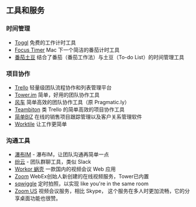 ## 工具和服务

### 时间管理

 - [Toggl](https://toggl.com/) 免费的工作计时工具
 - [Focus Timer](http://goo.gl/607XJa) Mac 下一个简洁的番茄计时工具
 - [番茄土豆](https://pomotodo.com/) 结合了番茄（番茄工作法）与土豆（To-do List）的时间管理工具

### 项目协作

 - [Trello](https://trello.com/) 轻量级团队流程协作和列表管理平台
 - [Tower.im](https://tower.im/) 简单，好用的团队协作工具
 - [风车](https://fengche.co/) 简单高效的团队协作工具（原 Pragmatic.ly）
 - [Teambiton](https://www.teambition.com/) 类 Trello 的简单高效的项目协作工具
 - [简单BIZ](http://www.jiandan.biz/) 在线的销售项目跟踪管理以及客户关系管理软件
 - [Worktile](https://worktile.com/) 让工作更简单

### 沟通工具

 - [瀑布IM](https://beta.pubu.im/) - 瀑布IM，让团队沟通再简单一点
 - [纷云](https://lesschat.com/) - 团队群聊工具，类似 Slack
 - [Workor 蜗壳](http://workor.com/) 一款国内的视频会议 Web 应用
 - [Zoom](http://zoom.us/) WebEx创始人新创建的在线视频服务，Tower已内置
 - [sqwiggle](https://www.sqwiggle.com/) 定时拍照，以实现 like you're in the same room
 - [Zoom US](https://www.zoom.us/) 视频会议服务，相比 Skype，
   这个服务在多人时更加流畅，它的分享桌面功能也很赞。
